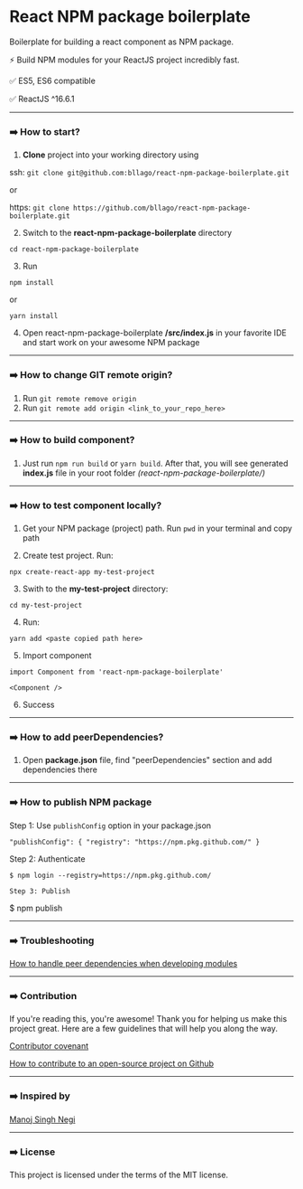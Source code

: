 # React NPM package boilerplate

Boilerplate for building a react component as NPM package.

⚡️ Build NPM modules for your ReactJS project incredibly fast.

✅ ES5, ES6 compatible

✅ ReactJS ^16.6.1

------------

### ➡️ How to start?

1. **Clone** project into your working directory using 

ssh: `git clone git@github.com:bllago/react-npm-package-boilerplate.git` 

or

https: `git clone https://github.com/bllago/react-npm-package-boilerplate.git`

2. Switch to the **react-npm-package-boilerplate** directory 

`cd react-npm-package-boilerplate`

3. Run 

`npm install`

or

`yarn install`

4. Open react-npm-package-boilerplate **/src/index.js** in your favorite IDE and start work on your awesome NPM package

------------

### ➡️ How to change GIT remote origin?

1. Run `git remote remove origin`
2. Run `git remote add origin <link_to_your_repo_here>`

------------

### ➡️ How to build component?

1. Just run `npm run build` or `yarn build`. After that, you will see generated **index.js** file in your root folder *(react-npm-package-boilerplate/)*

------------

### ➡️ How to test component locally?

1. Get your NPM package (project) path. Run `pwd` in your terminal and copy path

2. Create test project. Run:

`npx create-react-app my-test-project`

3. Swith to the **my-test-project** directory:

`cd my-test-project`

4. Run:

`yarn add <paste copied path here>`

5. Import component

`import Component from 'react-npm-package-boilerplate'`

`<Component />`

6. Success

------------

### ➡️ How to add peerDependencies?

1. Open **package.json** file, find "peerDependencies" section and add dependencies there

------------

### ➡️ How to publish NPM package

Step 1: Use `publishConfig` option in your package.json

`"publishConfig": { "registry": "https://npm.pkg.github.com/" }`

Step 2: Authenticate

`$ npm login --registry=https://npm.pkg.github.com/`

`Step 3: Publish`

$ npm publish

------------

### ➡️ Troubleshooting

[How to handle peer dependencies when developing modules](https://dev.to/yvonnickfrin/how-to-handle-peer-dependencies-when-developing-modules-18fa "How to handle peer dependencies when developing modules")

------------

### ➡️ Contribution

If you're reading this, you're awesome! Thank you for helping us make this project great. Here are a few guidelines that will help you along the way.

[Contributor covenant](https://www.contributor-covenant.org/ "Contributor covenant")

[How to contribute to an open-source project on Github](https://egghead.io/courses/how-to-contribute-to-an-open-source-project-on-github)

------------

### ➡️ Inspired by

[Manoj Singh Negi](https://medium.com/@manojsinghnegi)

------------

### ➡️ License

This project is licensed under the terms of the MIT license.